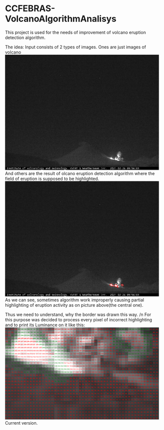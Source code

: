 # CCFEBRAS-VolcanoAlgorithmAnalisys
This project is used for the needs of improvement of volcano eruption detection algorithm.

The idea:
Input consists of 2 types of images.
Ones are just images of volcano
![Иллюстрация к проекту](https://github.com/aANAESTHESIAa/CCFEBRAS-VolcanoAlgorithmAnalisys/raw/master/KLYU2_20210224095601_21355477.jpg)
And others are the result of olcano eruption detection algorithm where the field of eruption is supposed to be highlighted.
![Иллюстрация к проекту](https://github.com/aANAESTHESIAa/CCFEBRAS-VolcanoAlgorithmAnalisys/raw/master/KLYU2_20210224095601_21355477.png)
As we can see, sometimes algorithm work improperly causing  partial highlighting of eruption activity as on picture above(the central one).

Thus we need to understand, why the border was drawn this way. /n
For this purpose was decided to process every pixel of incorrect highlighting and to print its Luminance on it like this:
![Иллюстрация к проекту](https://github.com/aANAESTHESIAa/CCFEBRAS-VolcanoAlgorithmAnalisys/raw/master/result.png)
Current version.

